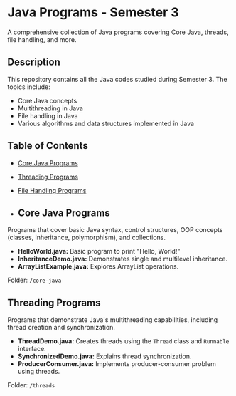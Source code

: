 # Java Programs - Semester 3
A comprehensive collection of Java programs covering Core Java, threads, file handling, and more.

## Description
This repository contains all the Java codes studied during Semester 3. The topics include:
- Core Java concepts
- Multithreading in Java
- File handling in Java
- Various algorithms and data structures implemented in Java

## Table of Contents
- [Core Java Programs](#core-java-programs)
- [Threading Programs](#threading-programs)
- [File Handling Programs](#file-handling-programs)

- ## Core Java Programs
Programs that cover basic Java syntax, control structures, OOP concepts (classes, inheritance, polymorphism), and collections.

- **HelloWorld.java:** Basic program to print "Hello, World!"
- **InheritanceDemo.java:** Demonstrates single and multilevel inheritance.
- **ArrayListExample.java:** Explores ArrayList operations.

Folder: `/core-java`

## Threading Programs
Programs that demonstrate Java's multithreading capabilities, including thread creation and synchronization.

- **ThreadDemo.java:** Creates threads using the `Thread` class and `Runnable` interface.
- **SynchronizedDemo.java:** Explains thread synchronization.
- **ProducerConsumer.java:** Implements producer-consumer problem using threads.

Folder: `/threads`


